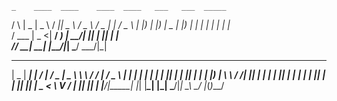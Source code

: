     _    ____  ____    ____  ____   ___   ___  _____ 
   / \  |  _ \|  _ \  / ___||  _ \ / _ \ / _ \|  ___|
  / _ \ | |_) | |_) | \___ \| |_) | | | | | | | |_   
 / ___ \|  _ <|  __/   ___) |  __/| |_| | |_| |  _|  
/_/   \_\_| \_\_|     |____/|_|    \___/ \___/|_|    
                                                     
 ____  _____ _____ _____ ____ _____ ___  ____   __     ___   ___  
|  _ \| ____|_   _| ____/ ___|_   _/ _ \|  _ \  \ \   / / | / _ \ 
| | | |  _|   | | |  _|| |     | || | | | |_) |  \ \ / /| || | | |
| |_| | |___  | | | |__| |___  | || |_| |  _ <    \ V / | || |_| |
|____/|_____| |_| |_____\____| |_| \___/|_| \_\    \_/  |_(_)___/ 
                                                                  
